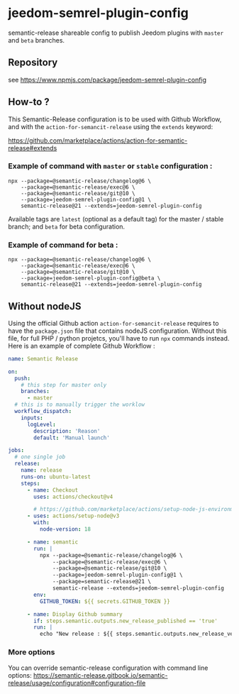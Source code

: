 # jeedom-semrel-plugin-config

semantic-release shareable config to publish Jeedom plugins
 with `master` and `beta` branches.

## Repository

see https://www.npmjs.com/package/jeedom-semrel-plugin-config 

## How-to ?

This Semantic-Release configuration is to be used with Github Workflow, and
with the `action-for-semancit-release` using the `extends` keyword:

https://github.com/marketplace/actions/action-for-semantic-release#extends

### Example of command with `master` or `stable` configuration :
```
npx --package=@semantic-release/changelog@6 \
    --package=@semantic-release/exec@6 \
    --package=@semantic-release/git@10 \
    --package=jeedom-semrel-plugin-config@1 \
    semantic-release@21 --extends=jeedom-semrel-plugin-config
```

Available tags are `latest` (optional as a default tag) for the master / stable branch;
 and `beta` for beta configuration.

### Example of command for beta :

```
npx --package=@semantic-release/changelog@6 \
    --package=@semantic-release/exec@6 \
    --package=@semantic-release/git@10 \
    --package=jeedom-semrel-plugin-config@beta \
    semantic-release@21 --extends=jeedom-semrel-plugin-config
```

## Without nodeJS

Using the official Github action `action-for-semancit-release` requires to have
the `package.json` file that contains nodeJS configuration. Without this file, 
for full PHP / python projetcs, you'll have to run `npx` commands instead. Here
is an example of complete Github Workflow :

```yaml
name: Semantic Release

on:
  push:
    # this step for master only
    branches:
      - master
  # this is to manually trigger the worklow
  workflow_dispatch:
    inputs:
      logLevel:
        description: 'Reason'     
        default: 'Manual launch'

jobs:
  # one single job
  release:
    name: release
    runs-on: ubuntu-latest
    steps:
      - name: Checkout
        uses: actions/checkout@v4

        # https://github.com/marketplace/actions/setup-node-js-environment
      - uses: actions/setup-node@v3
        with:
          node-version: 18

      - name: semantic
        run: |
          npx --package=@semantic-release/changelog@6 \
              --package=@semantic-release/exec@6 \
              --package=@semantic-release/git@10 \
              --package=jeedom-semrel-plugin-config@1 \
              --package=semantic-release@21 \
              semantic-release --extends=jeedom-semrel-plugin-config
        env:
          GITHUB_TOKEN: ${{ secrets.GITHUB_TOKEN }}

      - name: Display Github summary
        if: steps.semantic.outputs.new_release_published == 'true'
        run: |
          echo "New release : ${{ steps.semantic.outputs.new_release_version }}" >> $GITHUB_STEP_SUMMARY
```

### More options

You can override semantic-release configuration with command line options:
https://semantic-release.gitbook.io/semantic-release/usage/configuration#configuration-file
